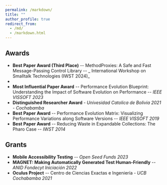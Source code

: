 ```yaml
---
permalink: /markdown/
title: ""
author_profile: true
redirect_from: 
  - /md/
  - /markdown.html
---
```


## Awards

* **Best Paper Award (Third Place)** -- MethodProxies: A Safe and Fast Message-Passing Control Library -- _ International Workshop on Smalltalk Technologies (IWST 2024)_
* 
* **Most Influential Paper Award** -- Performance Evolution Blueprint:  Understanding the Impact of Software Evolution on Performance -- _IEEE VISSOFT 2023_
* **Distinguished Researcher Award** - _Univesidad Catolica de Bolivia 2021 - Cochabamba_
* **Best Paper Award** -- Performance Evolution Matrix:  Visualizing Performance Variations along Software Versions -- _IEEE VISSOFT 2019_
* **Best Paper Award** -- Reducing Waste in Expandable Collections: The Pharo Case -- _IWST 2014_

## Grants
* **Mobile Accessibility Testing** -- _Open Seed Funds 2023_
* **MAGNET: Making Automatically Generated Test Human-Friendly** -- _ANID Fondecyt Iniciación 2022_
* **Oculus Project** -- Centro de Ciencias Exactas e Ingeniería - _UCB Cochabamba 2021_